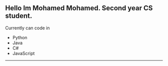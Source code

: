Hello Im Mohamed Mohamed.
Second year CS student.
----------------------
Currently can code in
- Python
- Java
- C#
- JavaScript
----------------------

